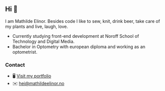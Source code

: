 ## Hi 🙌

I am Mathilde Elinor. Besides code I like to sew, knit, drink beer, take care of my plants and live, laugh, love.

- Currently studying front-end development at Noroff School of Technology and Digital Media.
- Bachelor in Optometry with european diploma and working as an optometrist.

### Contact

- 🖥 [Visit my portfolio](https://www.mathildeelinor.no)
- ✉️ [hei@mathildeelinor.no](mailto:hei@mathildeelinor.no)
